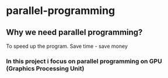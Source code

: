 # parallel-programming
## Why we need parallel programming?
To speed up the program. Save time - save money <br />
### **In this project i focus on parallel programming on GPU (Graphics Processing Unit)**


